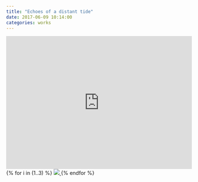 ```yaml
---
title: "Echoes of a distant tide"
date: 2017-06-09 10:14:00
categories: works
---
```


<iframe src="https://player.vimeo.com/video/211004571" style="width: 100%; height:360px" frameborder="0" webkitallowfullscreen mozallowfullscreen allowfullscreen></iframe>

<div id="galleria">
{% for i in (1..3) %}
    <a href="{{ site.baseurl }}/images/default/echo{{ i }}.jpg">
      <img
        src="{{ site.baseurl }}/images/thumbnail/echo{{ i }}.jpg"
        data-big="{{ site.baseurl }}/images/raw/echo{{ i }}.jpg"
      >
    </a>
{% endfor %}
</div>
